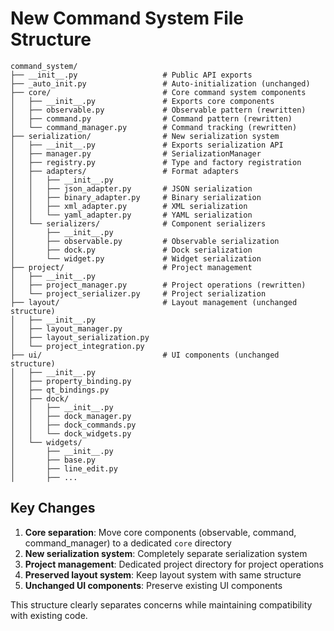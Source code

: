 # New Command System File Structure

```
command_system/
├── __init__.py                   # Public API exports
├── _auto_init.py                 # Auto-initialization (unchanged)
├── core/                         # Core command system components
│   ├── __init__.py               # Exports core components
│   ├── observable.py             # Observable pattern (rewritten)
│   ├── command.py                # Command pattern (rewritten)
│   └── command_manager.py        # Command tracking (rewritten)
├── serialization/                # New serialization system
│   ├── __init__.py               # Exports serialization API
│   ├── manager.py                # SerializationManager
│   ├── registry.py               # Type and factory registration
│   ├── adapters/                 # Format adapters
│   │   ├── __init__.py
│   │   ├── json_adapter.py       # JSON serialization
│   │   ├── binary_adapter.py     # Binary serialization
│   │   ├── xml_adapter.py        # XML serialization
│   │   └── yaml_adapter.py       # YAML serialization
│   └── serializers/              # Component serializers
│       ├── __init__.py
│       ├── observable.py         # Observable serialization
│       ├── dock.py               # Dock serialization
│       └── widget.py             # Widget serialization
├── project/                      # Project management
│   ├── __init__.py
│   ├── project_manager.py        # Project operations (rewritten)
│   └── project_serializer.py     # Project serialization
├── layout/                       # Layout management (unchanged structure)
│   ├── __init__.py
│   ├── layout_manager.py
│   ├── layout_serialization.py
│   └── project_integration.py
├── ui/                           # UI components (unchanged structure)
│   ├── __init__.py
│   ├── property_binding.py
│   ├── qt_bindings.py
│   ├── dock/
│   │   ├── __init__.py
│   │   ├── dock_manager.py
│   │   ├── dock_commands.py
│   │   └── dock_widgets.py
│   └── widgets/
│       ├── __init__.py
│       ├── base.py
│       ├── line_edit.py
│       ├── ...
```

## Key Changes

1. **Core separation**: Move core components (observable, command, command_manager) to a dedicated `core` directory
2. **New serialization system**: Completely separate serialization system
3. **Project management**: Dedicated project directory for project operations
4. **Preserved layout system**: Keep layout system with same structure
5. **Unchanged UI components**: Preserve existing UI components

This structure clearly separates concerns while maintaining compatibility with existing code.